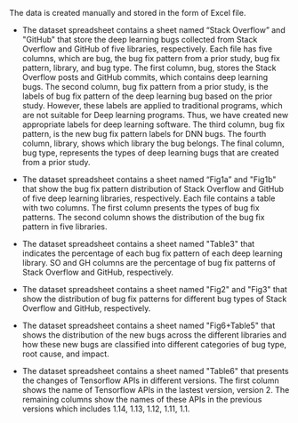 The data is created manually and stored in the form of Excel file.
- The dataset spreadsheet contains a sheet named “Stack Overflow” and "GitHub" that store the deep learning bugs collected from Stack Overflow and GitHub of five libraries, respectively. Each file has five columns, which are bug, the bug fix pattern from a prior study, bug fix pattern, library, and bug type. The first column, bug, stores the Stack Overflow posts and GitHub commits, which contains deep learning bugs. The second column, bug fix pattern from a prior study, is the labels of bug fix pattern of the deep learning bug based on the prior study. However, these labels are applied to traditional programs, which are not suitable for Deep learning programs. Thus, we have created new appropriate labels for deep learning software. The third column, bug fix pattern, is the new bug fix pattern labels for DNN bugs. The fourth column, library, shows which library the bug belongs. The final column, bug type, represents the types of deep learning bugs that are created from a prior study.

- The dataset spreadsheet contains a sheet named “Fig1a” and "Fig1b" that show the bug fix pattern distribution of Stack Overflow and GitHub of five deep learning libraries, respectively. Each file contains a table with two columns. The first column presents the types of bug fix patterns. The second column shows the distribution of the bug fix pattern in five libraries.

- The dataset spreadsheet contains a sheet named "Table3" that indicates the percentage of each bug fix pattern of each deep learning library. SO and GH columns are the percentage of bug fix patterns of Stack Overflow and GitHub, respectively.

- The dataset spreadsheet contains a sheet named "Fig2" and "Fig3" that show the distribution of bug fix patterns for different bug types of Stack Overflow and GitHub, respectively.

- The dataset spreadsheet contains a sheet named "Fig6+Table5" that shows the distribution of the new bugs across the different libraries and how these new bugs are classified into different categories of bug type, root cause, and impact.

- The dataset spreadsheet contains a sheet named "Table6" that  presents the changes of Tensorflow APIs in different versions. The first column shows the name of Tensorflow APIs in the lastest version, version 2. The remaining columns show the names of these APIs in the previous versions which includes 1.14, 1.13, 1.12, 1.11, 1.1.

